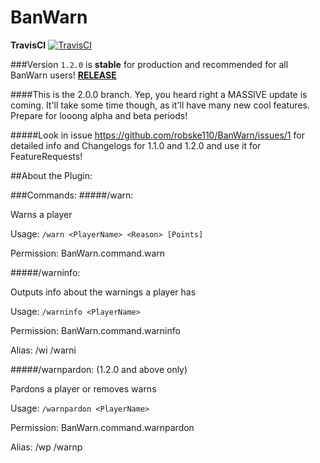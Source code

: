 # BanWarn

**TravisCI** [![TravisCI](https://api.travis-ci.org/robske110/BanWarn.svg?branch=master)](https://travis-ci.org/robske110/BanWarn)

###Version `1.2.0` is **stable** for production and recommended for all BanWarn users! [**RELEASE**](https://github.com/robske110/BanWarn/releases/tag/1.2.0)

####This is the 2.0.0 branch. Yep, you heard right a MASSIVE update is coming. It'll take some time though, as it'll have many new cool features. Prepare for looong alpha and beta periods!

#####Look in issue https://github.com/robske110/BanWarn/issues/1 for detailed info and Changelogs for 1.1.0 and 1.2.0 and use it for FeatureRequests!

##About the Plugin:

###Commands:
#####/warn:

 Warns a player
 
 Usage: `/warn <PlayerName> <Reason> [Points]`

 Permission: BanWarn.command.warn
 
 
#####/warninfo:

 Outputs info about the warnings a player has

 Usage: `/warninfo <PlayerName>`

 Permission: BanWarn.command.warninfo

 Alias: /wi /warni
  
 
#####/warnpardon: (1.2.0 and above only)

 Pardons a player or removes warns

 Usage: `/warnpardon <PlayerName>`

 Permission: BanWarn.command.warnpardon

 Alias: /wp /warnp
